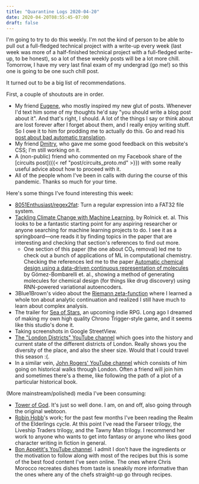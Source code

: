 ```yaml
---
title: "Quarantine Logs 2020-04-20"
date: 2020-04-20T08:55:45-07:00
draft: false
---
```


I'm going to try to do this weekly. I'm not the kind of person to be able to pull out a full-fledged technical project with a write-up every week (last week was more of a half-finished technical project with a full-fledged write-up, to be honest), so a lot of these weekly posts will be a lot more chill. Tomorrow, I have my very last final exam of my undergrad (go me!) so this one is going to be one such chill post.

It turned out to be a big list of recommendations.

First, a couple of shoutouts are in order.

* My friend [Eugene](https://eyqs.ca/), who mostly inspired my new glut of posts. Whenever I'd text him some of my thoughts he'd say "you should write a blog post about it". And that's right, I should. A lot of the things I say or think about are lost forever after I forget about them, and I really enjoy writing stuff. So I owe it to him for prodding me to actually do this. Go and read his [post about bad automatic translation](https://eyqs.ca/blog/2003-japn-trans/).
* My friend [Dmitry](https://dmitry.lol/), who gave me some good feedback on this website's CSS; I'm still working on it.
* A (non-public) friend who commented on my Facebook share of the [circuits post]({{< ref "post/circuits_proto.md" >}}) with some really useful advice about how to proceed with it.
* All of the people whom I've been in calls with during the course of this pandemic. Thanks so much for your time.

Here's some things I've found interesting this week:

* [8051Enthusiast/regex2fat](https://www.github.com/8051Enthusiast/regex2fat): Turn a regular expression into a FAT32 file system.
* [Tackling Climate Change with Machine Learning](https://arxiv.org/pdf/1906.05433.pdf), by Rolnick et. al. This looks to be a fantastic starting point for any aspiring researcher or anyone searching for machine learning projects to do. I see it as a springboard&mdash;one reads it by finding topics in the paper that are interesting and checking that section's references to find out more.
    * One section of this paper (the one about CO₂ removal) led me to check out a bunch of applications of ML in computational chemistry. Checking the references led me to the paper [Automatic chemical design using a data-driven continuous representation of molecules](https://arxiv.org/pdf/1610.02415.pdf) by Gómez-Bombarelli et. al., showing a method of generating molecules for chemical design (for things like drug discovery) using RNN-powered variational autoencoders.
* 3Blue1Brown's video about the [Riemann zeta-function](https://www.youtube.com/watch?v=sD0NjbwqlYw) where I learned a whole ton about analytic continuation and realized I still have much to learn about complex analysis.
* The trailer for [Sea of Stars](https://www.youtube.com/watch?v=8VJ8Zm648C8), an upcoming indie RPG. Long ago I dreamed of making my own high quality Chrono Trigger-style game, and it seems like this studio's done it.
* Taking screenshots in Google StreetView.
* [The "London Districts" YouTube channel](https://www.youtube.com/channel/UC93Y6BeEw3zIbq9KmNukOig) which goes into the history and current state of the different districts of London. Really shows you the diversity of the place, and also the sheer size. Would that I could travel this season :(.
* In a similar vein, [John Rogers' YouTube channel](https://www.youtube.com/user/fugueur) which consists of him going on historical walks through London. Often a friend will join him and sometimes there's a theme, like following the path of a plot of a particular historical book.

(More mainstream/polished) media I've been consuming:

* [Tower of God](https://myanimelist.net/anime/40221/Kami_no_Tou). It's just so well done. I am, on and off, also going through the original webtoon.
* [Robin Hobb](https://www.goodreads.com/author/show/25307.Robin_Hobb)'s work; for the past few months I've been reading the Realm of the Elderlings cycle. At this point I've read the Farseer trilogy, the Liveship Traders trilogy, and the Tawny Man trilogy. I recommend her work to anyone who wants to get into fantasy or anyone who likes good character writing in fiction in general.
* [Bon Appétit's YouTube channel](https://www.youtube.com/channel/UCbpMy0Fg74eXXkvxJrtEn3w). I admit I don't have the ingredients or the motivation to follow along with most of the recipes but this is some of the best food content I've seen online. The ones where Chris Morocco recreates dishes from taste is sneakily more informative than the ones where any of the chefs straight-up go through recipes.
